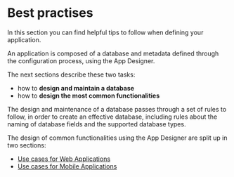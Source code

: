 # Best practises

In this section you can find helpful tips to follow when defining your application.

An application is composed of a database and metadata defined through the configuration process, using the App Designer.

The next sections describe these two tasks:

* how to **design and maintain a database**
* how to **design the most common functionalities**

The design and maintenance of a database passes through a set of rules to follow, in order to create an effective database, including rules about the naming of database fields and the supported database types.

The design of common functionalities using the App Designer are split up in two sections:

* [Use cases for Web Applications](https://github.com/sinesy/GitBookUserGuide/tree/5b75ab3a1579c00ad708d3df6cb69f860232d49b/2-3-Creating-a-web-app-common-use-cases.md)
* [Use cases for Mobile Applications](https://github.com/sinesy/GitBookUserGuide/tree/5b75ab3a1579c00ad708d3df6cb69f860232d49b/2-4-Creating-a-mobile-app-common-use-cases.md)


